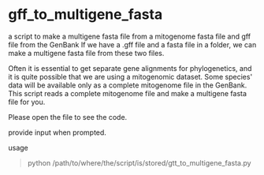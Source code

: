 # gff_to_multigene_fasta
a script to make a multigene fasta file from a mitogenome fasta file and gff file from the GenBank
If we have a .gff file and a fasta file in a folder, we can make a multigene fasta file from these two files.

Often it is essential to get separate gene alignments for phylogenetics, and it is quite possible that we are using a mitogenomic dataset. Some species' data will be available only as a complete mitogenome file in the GenBank. This script reads a complete mitogenome file and make a multigene fasta file for you.

Please open the file to see the code.

provide input when prompted.

usage
>python /path/to/where/the/script/is/stored/gtt_to_multigene_fasta.py

